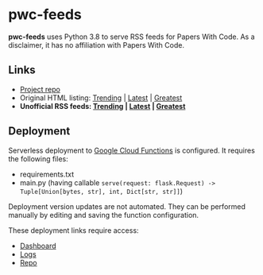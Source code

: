 # pwc-feeds
**pwc-feeds** uses Python 3.8 to serve RSS feeds for Papers With Code. 
As a disclaimer, it has no affiliation with Papers With Code.

## Links
* [Project repo](https://github.com/ml-feeds/pwc-feeds)
* Original HTML listing: [Trending](https://paperswithcode.com/) | [Latest](https://paperswithcode.com/latest) | [Greatest](https://paperswithcode.com/greatest)
* **Unofficial RSS feeds: [Trending](https://us-east1-ml-feeds.cloudfunctions.net/pwc/trending) | [Latest](https://us-east1-ml-feeds.cloudfunctions.net/pwc/latest) | [Greatest](https://us-east1-ml-feeds.cloudfunctions.net/pwc/greatest)**

## Deployment
Serverless deployment to [Google Cloud Functions](https://console.cloud.google.com/functions/) is configured.
It requires the following files:
* requirements.txt
* main.py (having callable `serve(request: flask.Request) -> Tuple[Union[bytes, str], int, Dict[str, str]]`)

Deployment version updates are not automated.
They can be performed manually by editing and saving the function configuration.

These deployment links require access:
* [Dashboard](https://console.cloud.google.com/functions/details/us-east1/pwc?project=ml-feeds)
* [Logs](https://console.cloud.google.com/logs?service=cloudfunctions.googleapis.com&key1=pwc&key2=us-east1&project=ml-feeds)
* [Repo](https://source.cloud.google.com/ml-feeds/github_ml-feeds_pwc-feeds)
